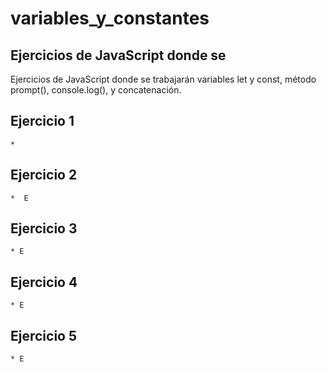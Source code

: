 # variables_y_constantes
##  Ejercicios de JavaScript donde se
Ejercicios de JavaScript donde se trabajarán variables let y const, método prompt(), console.log(), y concatenación.
## Ejercicio 1
    * 
## Ejercicio 2
    *  E
## Ejercicio 3
    * E
## Ejercicio 4
    * E
## Ejercicio 5
    * E



